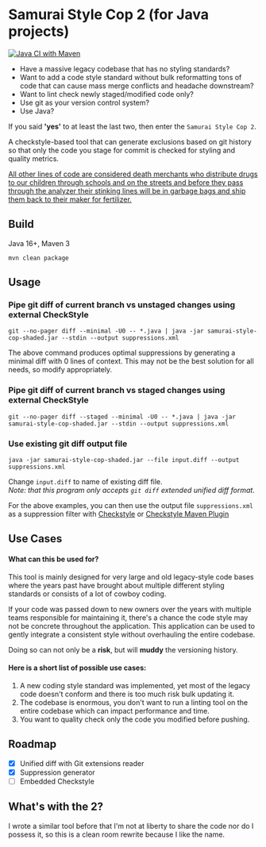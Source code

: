 # Samurai Style Cop 2 (for Java projects)
[![Java CI with Maven](https://github.com/gregfrazier/samurai-style-cop2/actions/workflows/maven.yml/badge.svg)](https://github.com/gregfrazier/samurai-style-cop2/actions/workflows/maven.yml)
- Have a massive legacy codebase that has no styling standards?  
- Want to add a code style standard without bulk reformatting tons of code that can cause mass merge conflicts and headache downstream?  
- Want to lint check newly staged/modified code only?  
- Use git as your version control system?
- Use Java?

If you said **'yes'** to at least the last two, then enter the `Samurai Style Cop 2`.  

A checkstyle-based tool that can generate exclusions based on git history so that only the code you stage for commit is checked for styling and quality metrics.  

[All other lines of code are considered death merchants who distribute drugs to our children through schools and on the streets and before they pass through the analyzer their stinking lines will be in garbage bags and ship them back to their maker for fertilizer.](https://www.youtube.com/watch?v=y0IBhUoPlfM)

## Build
Java 16+, Maven 3
```shell
mvn clean package
```

## Usage

### Pipe git diff of current branch vs unstaged changes using external CheckStyle
```shell
git --no-pager diff --minimal -U0 -- *.java | java -jar samurai-style-cop-shaded.jar --stdin --output suppressions.xml
```
The above command produces optimal suppressions by generating a minimal diff with 0 lines of context. This may not be the best solution
for all needs, so modify appropriately.

### Pipe git diff of current branch vs staged changes using external CheckStyle
```shell
git --no-pager diff --staged --minimal -U0 -- *.java | java -jar samurai-style-cop-shaded.jar --stdin --output suppressions.xml
```

### Use existing git diff output file
```shell
java -jar samurai-style-cop-shaded.jar --file input.diff --output suppressions.xml
```
Change `input.diff` to name of existing diff file.  
*Note: that this program only accepts `git diff` extended unified diff format.*

For the above examples, you can then use the output file `suppressions.xml` as a suppression filter with [Checkstyle](https://checkstyle.sourceforge.io/config_filters.html#SuppressionFilter) or [Checkstyle Maven Plugin](https://maven.apache.org/plugins/maven-checkstyle-plugin/examples/suppressions-filter.html) 

## Use Cases

#### What can this be used for?  

This tool is mainly designed for very large and old legacy-style code bases where the years past have brought about multiple different styling standards or consists of a lot of cowboy coding.

If your code was passed down to new owners over the years with multiple teams responsible for maintaining it, there's a chance the code style may not be concrete throughout the application. This application can be used to gently integrate a consistent style without overhauling the entire codebase.  

Doing so can not only be a **risk**, but will **muddy** the versioning history. 

#### Here is a short list of possible use cases:
1. A new coding style standard was implemented, yet most of the legacy code doesn't conform and there is too much risk bulk updating it.
2. The codebase is enormous, you don't want to run a linting tool on the entire codebase which can impact performance and time.
3. You want to quality check only the code you modified before pushing.

## Roadmap
- [x] Unified diff with Git extensions reader
- [x] Suppression generator 
- [ ] Embedded Checkstyle

## What's with the 2?
I wrote a similar tool before that I'm not at liberty to share the code nor do I possess it, so this is a clean room rewrite because I like the name.
